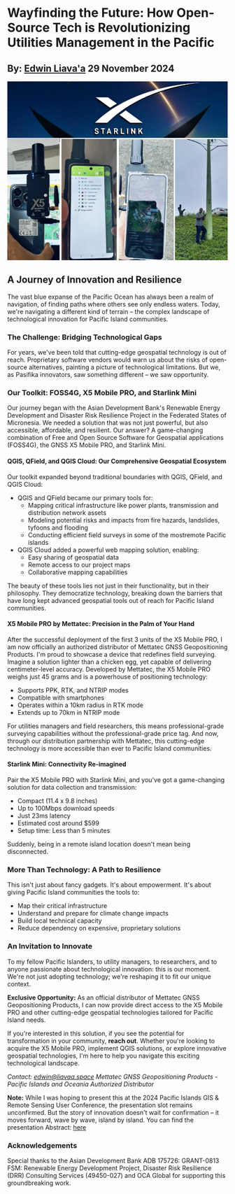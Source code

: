 # Wayfinding the Future: How Open-Source Tech is Revolutionizing Utilities Management in the Pacific
## By: [Edwin Liava'a](https://github.com/EdwinLiavaa) 29 November 2024

<p align="center">
 <img width="1000" src="https://github.com/EdwinLiavaa/liavaa.space/blob/main/blog/20241129/pic.png">
</p>

## A Journey of Innovation and Resilience

The vast blue expanse of the Pacific Ocean has always been a realm of navigation, of finding paths where others see only endless waters. Today, we're navigating a different kind of terrain – the complex landscape of technological innovation for Pacific Island communities.

### The Challenge: Bridging Technological Gaps

For years, we've been told that cutting-edge geospatial technology is out of reach. Proprietary software vendors would warn us about the risks of open-source alternatives, painting a picture of technological limitations. But we, as Pasifika innovators, saw something different – we saw opportunity.

### Our Toolkit: FOSS4G, X5 Mobile PRO, and Starlink Mini

Our journey began with the Asian Development Bank's Renewable Energy Development and Disaster Risk Resilience Project in the Federated States of Micronesia. We needed a solution that was not just powerful, but also accessible, affordable, and resilient. Our answer? A game-changing combination of Free and Open Source Software for Geospatial applications (FOSS4G), the GNSS X5 Mobile PRO, and Starlink Mini.

#### QGIS, QField, and QGIS Cloud: Our Comprehensive Geospatial Ecosystem

Our toolkit expanded beyond traditional boundaries with QGIS, QField, and QGIS Cloud:
- QGIS and QField became our primary tools for:
  - Mapping critical infrastructure like power plants, transmission and distribution network assets
  - Modeling potential risks and impacts from fire hazards, landslides, tyfoons and flooding
  - Conducting efficient field surveys in some of the mostremote Pacific islands
- QGIS Cloud added a powerful web mapping solution, enabling:
  - Easy sharing of geospatial data
  - Remote access to our project maps
  - Collaborative mapping capabilities

The beauty of these tools lies not just in their functionality, but in their philosophy. They democratize technology, breaking down the barriers that have long kept advanced geospatial tools out of reach for Pacific Island communities.

#### X5 Mobile PRO by Mettatec: Precision in the Palm of Your Hand

After the successful deployment of the first 3 units of the X5 Mobile PRO, I am now officially an authorized distributor of Mettatec GNSS Geopositioning Products. I'm proud to showcase a device that redefines field surveying. Imagine a solution lighter than a chicken egg, yet capable of delivering centimeter-level accuracy. Developed by Mettatec, the X5 Mobile PRO weighs just 45 grams and is a powerhouse of positioning technology:
- Supports PPK, RTK, and NTRIP modes
- Compatible with smartphones
- Operates within a 10km radius in RTK mode
- Extends up to 70km in NTRIP mode

For utilities managers and field researchers, this means professional-grade surveying capabilities without the professional-grade price tag. And now, through our distribution partnership with Mettatec, this cutting-edge technology is more accessible than ever to Pacific Island communities.

#### Starlink Mini: Connectivity Re-imagined

Pair the X5 Mobile PRO with Starlink Mini, and you've got a game-changing solution for data collection and transmission:
- Compact (11.4 x 9.8 inches)
- Up to 100Mbps download speeds
- Just 23ms latency
- Estimated cost around $599
- Setup time: Less than 5 minutes

Suddenly, being in a remote island location doesn't mean being disconnected.

### More Than Technology: A Path to Resilience

This isn't just about fancy gadgets. It's about empowerment. It's about giving Pacific Island communities the tools to:
- Map their critical infrastructure
- Understand and prepare for climate change impacts
- Build local technical capacity
- Reduce dependency on expensive, proprietary solutions

### An Invitation to Innovate

To my fellow Pacific Islanders, to utility managers, to researchers, and to anyone passionate about technological innovation: this is our moment. We're not just adopting technology; we're reshaping it to fit our unique context.

**Exclusive Opportunity:** As an official distributor of Mettatec GNSS Geopositioning Products, I can now provide direct access to the X5 Mobile PRO and other cutting-edge geospatial technologies tailored for Pacific Island needs.

If you're interested in this solution, if you see the potential for transformation in your community, **reach out**. Whether you're looking to acquire the X5 Mobile PRO, implement QGIS solutions, or explore innovative geospatial technologies, I'm here to help you navigate this exciting technological landscape.

*Contact: edwin@liavaa.space
Mettatec GNSS Geopositioning Products - Pacific Islands and Oceania Authorized Distributor*

**Note:** While I was hoping to present this at the 2024 Pacific Islands GIS & Remote Sensing User Conference, the presentation slot remains unconfirmed. But the story of innovation doesn't wait for confirmation – it moves forward, wave by wave, island by island. You can find the presentation Abstract: [here](https://github.com/EdwinLiavaa/liavaa.space/blob/main/blog/20241129/Abstract.pdf)

### Acknowledgements
Special thanks to the Asian Development Bank ADB 175726: GRANT-0813 FSM: Renewable Energy Development Project, Disaster Risk Resilience (DRR) Consulting Services (49450-027) and OCA Global for supporting this groundbreaking work.
